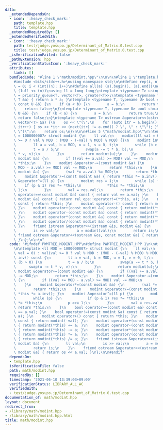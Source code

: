 ```yaml
---
data:
  _extendedDependsOn:
  - icon: ':heavy_check_mark:'
    path: template.hpp
    title: template.hpp
  _extendedRequiredBy: []
  _extendedVerifiedWith:
  - icon: ':heavy_check_mark:'
    path: test/judge.yosupo.jp/Determinant_of_Matrix.0.test.cpp
    title: test/judge.yosupo.jp/Determinant_of_Matrix.0.test.cpp
  _isVerificationFailed: false
  _pathExtension: hpp
  _verificationStatusIcon: ':heavy_check_mark:'
  attributes:
    links: []
  bundledCode: "#line 1 \"math/modint.hpp\"\n\n\n\n#line 1 \"template.hpp\"\n\n\n\n\
    #include <bits/stdc++.h>\nusing namespace std;\n\n#define rep(i, n) for (int i\
    \ = 0; i < (int)(n); i++)\n#define all(a) (a).begin(), (a).end()\n#define bit(n)\
    \ (1ull << (n))\nusing ll = long long;\ntemplate <typename T> using priority_queue_rev\
    \ = priority_queue<T, vector<T>, greater<T>>;\ntemplate <typename T> T sq(const\
    \ T &a) { return a * a; }\ntemplate <typename T, typename U> bool chmax(T &a,\
    \ const U &b) {\n    if (a < b) {\n        a = b;\n        return true;\n    }\n\
    \    return false;\n}\ntemplate <typename T, typename U> bool chmin(T &a, const\
    \ U &b) {\n    if (b < a) {\n        a = b;\n        return true;\n    }\n   \
    \ return false;\n}\ntemplate <typename T> ostream &operator<<(ostream &os, const\
    \ vector<T> &a) {\n    os << \"(\";\n    for (auto itr = a.begin(); itr != a.end();\
    \ itr++) { os << *itr << (next(itr) != a.end() ? \", \" : \"\"); }\n    os <<\
    \ \")\";\n    return os;\n}\n\n\n#line 5 \"math/modint.hpp\"\n\ntemplate <ll MOD\
    \ = 1000000007> struct modint {\n    ll val;\n    modint(ll val = 0) : val(val\
    \ >= 0 ? val % MOD : (MOD - (-val) % MOD) % MOD) {}\n    modint inv() const {\n\
    \        ll a = val, b = MOD, u = 1, v = 0, t;\n        while (b > 0) {\n    \
    \        t = a / b;\n            swap(a -= t * b, b);\n            swap(u -= t\
    \ * v, v);\n        }\n        return modint(u);\n    }\n    modint &operator+=(const\
    \ modint &a) {\n        if ((val += a.val) >= MOD) val -= MOD;\n        return\
    \ *this;\n    }\n    modint &operator-=(const modint &a) {\n        if ((val +=\
    \ MOD - a.val) >= MOD) val -= MOD;\n        return *this;\n    }\n    modint &operator*=(const\
    \ modint &a) {\n        (val *= a.val) %= MOD;\n        return *this;\n    }\n\
    \    modint &operator/=(const modint &a) { return *this *= a.inv(); }\n    modint\
    \ &operator^=(ll p) {\n        modint res = 1;\n        while (p) {\n        \
    \    if (p & 1) res *= *this;\n            *this *= *this;\n            p >>=\
    \ 1;\n        }\n        val = res.val;\n        return *this;\n    }\n    bool\
    \ operator==(const modint &a) const { return val == a.val; }\n    bool operator!=(const\
    \ modint &a) const { return rel_ops::operator!=(*this, a); }\n    modint operator+()\
    \ const { return *this; }\n    modint operator-() const { return modint(-val);\
    \ }\n    modint operator+(const modint &a) const { return modint(*this) += a;\
    \ }\n    modint operator-(const modint &a) const { return modint(*this) -= a;\
    \ }\n    modint operator*(const modint &a) const { return modint(*this) *= a;\
    \ }\n    modint operator/(const modint &a) const { return modint(*this) /= a;\
    \ }\n    friend istream &operator>>(istream &is, modint &a) {\n        ll val;\n\
    \        is >> val;\n        a = modint(val);\n        return is;\n    }\n   \
    \ friend ostream &operator<<(ostream &os, const modint &a) { return os << a.val;\
    \ }\n};\n\n\n"
  code: "#ifndef PWMTREE_MODINT_HPP\n#define PWMTREE_MODINT_HPP 1\n\n#include \"../template.hpp\"\
    \n\ntemplate <ll MOD = 1000000007> struct modint {\n    ll val;\n    modint(ll\
    \ val = 0) : val(val >= 0 ? val % MOD : (MOD - (-val) % MOD) % MOD) {}\n    modint\
    \ inv() const {\n        ll a = val, b = MOD, u = 1, v = 0, t;\n        while\
    \ (b > 0) {\n            t = a / b;\n            swap(a -= t * b, b);\n      \
    \      swap(u -= t * v, v);\n        }\n        return modint(u);\n    }\n   \
    \ modint &operator+=(const modint &a) {\n        if ((val += a.val) >= MOD) val\
    \ -= MOD;\n        return *this;\n    }\n    modint &operator-=(const modint &a)\
    \ {\n        if ((val += MOD - a.val) >= MOD) val -= MOD;\n        return *this;\n\
    \    }\n    modint &operator*=(const modint &a) {\n        (val *= a.val) %= MOD;\n\
    \        return *this;\n    }\n    modint &operator/=(const modint &a) { return\
    \ *this *= a.inv(); }\n    modint &operator^=(ll p) {\n        modint res = 1;\n\
    \        while (p) {\n            if (p & 1) res *= *this;\n            *this\
    \ *= *this;\n            p >>= 1;\n        }\n        val = res.val;\n       \
    \ return *this;\n    }\n    bool operator==(const modint &a) const { return val\
    \ == a.val; }\n    bool operator!=(const modint &a) const { return rel_ops::operator!=(*this,\
    \ a); }\n    modint operator+() const { return *this; }\n    modint operator-()\
    \ const { return modint(-val); }\n    modint operator+(const modint &a) const\
    \ { return modint(*this) += a; }\n    modint operator-(const modint &a) const\
    \ { return modint(*this) -= a; }\n    modint operator*(const modint &a) const\
    \ { return modint(*this) *= a; }\n    modint operator/(const modint &a) const\
    \ { return modint(*this) /= a; }\n    friend istream &operator>>(istream &is,\
    \ modint &a) {\n        ll val;\n        is >> val;\n        a = modint(val);\n\
    \        return is;\n    }\n    friend ostream &operator<<(ostream &os, const\
    \ modint &a) { return os << a.val; }\n};\n\n#endif"
  dependsOn:
  - template.hpp
  isVerificationFile: false
  path: math/modint.hpp
  requiredBy: []
  timestamp: '2021-06-10 13:39:03+09:00'
  verificationStatus: LIBRARY_ALL_AC
  verifiedWith:
  - test/judge.yosupo.jp/Determinant_of_Matrix.0.test.cpp
documentation_of: math/modint.hpp
layout: document
redirect_from:
- /library/math/modint.hpp
- /library/math/modint.hpp.html
title: math/modint.hpp
---
```

